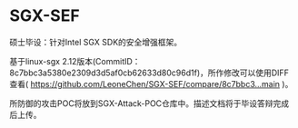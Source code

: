 # SGX-SEF

硕士毕设：针对Intel SGX SDK的安全增强框架。

基于linux-sgx 2.12版本(CommitID：8c7bbc3a5380e2309d3d5af0cb62633d80c96d1f)，所作修改可以使用DIFF查看( https://github.com/LeoneChen/SGX-SEF/compare/8c7bbc3...main )。

所防御的攻击POC将放到SGX-Attack-POC仓库中。描述文档将于毕设答辩完成后上传。

